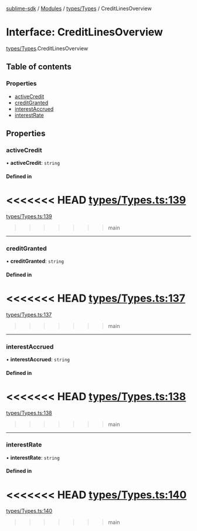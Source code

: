 [sublime-sdk](../README.md) / [Modules](../modules.md) / [types/Types](../modules/types_Types.md) / CreditLinesOverview

# Interface: CreditLinesOverview

[types/Types](../modules/types_Types.md).CreditLinesOverview

## Table of contents

### Properties

- [activeCredit](types_Types.CreditLinesOverview.md#activecredit)
- [creditGranted](types_Types.CreditLinesOverview.md#creditgranted)
- [interestAccrued](types_Types.CreditLinesOverview.md#interestaccrued)
- [interestRate](types_Types.CreditLinesOverview.md#interestrate)

## Properties

### activeCredit

• **activeCredit**: `string`

#### Defined in

<<<<<<< HEAD
[types/Types.ts:139](https://github.com/sublime-finance/sublime-sdk/blob/e03df8a/src/types/Types.ts#L139)
=======
[types/Types.ts:139](https://github.com/sublime-finance/sublime-sdk/blob/7f1ca5d/src/types/Types.ts#L139)
>>>>>>> main

___

### creditGranted

• **creditGranted**: `string`

#### Defined in

<<<<<<< HEAD
[types/Types.ts:137](https://github.com/sublime-finance/sublime-sdk/blob/e03df8a/src/types/Types.ts#L137)
=======
[types/Types.ts:137](https://github.com/sublime-finance/sublime-sdk/blob/7f1ca5d/src/types/Types.ts#L137)
>>>>>>> main

___

### interestAccrued

• **interestAccrued**: `string`

#### Defined in

<<<<<<< HEAD
[types/Types.ts:138](https://github.com/sublime-finance/sublime-sdk/blob/e03df8a/src/types/Types.ts#L138)
=======
[types/Types.ts:138](https://github.com/sublime-finance/sublime-sdk/blob/7f1ca5d/src/types/Types.ts#L138)
>>>>>>> main

___

### interestRate

• **interestRate**: `string`

#### Defined in

<<<<<<< HEAD
[types/Types.ts:140](https://github.com/sublime-finance/sublime-sdk/blob/e03df8a/src/types/Types.ts#L140)
=======
[types/Types.ts:140](https://github.com/sublime-finance/sublime-sdk/blob/7f1ca5d/src/types/Types.ts#L140)
>>>>>>> main
